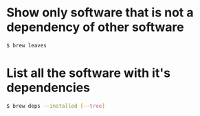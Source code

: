 # Show only software that is not a dependency of other software

```sh
$ brew leaves
```


# List all the software with it's dependencies

```sh
$ brew deps --installed [--tree]
```

